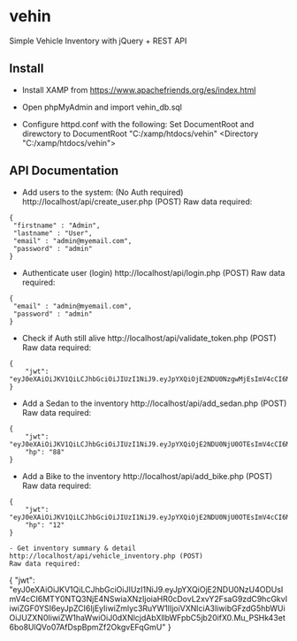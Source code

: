 # vehin
Simple Vehicle Inventory with jQuery + REST API

## Install
- Install XAMP from https://www.apachefriends.org/es/index.html

* Open phpMyAdmin and import vehin_db.sql

* Configure httpd.conf with the following:
Set DocumentRoot and direwctory to
DocumentRoot "C:/xamp/htdocs/vehin"
<Directory "C:/xamp/htdocs/vehin">

## API Documentation
- Add users to the system: (No Auth required)
http://localhost/api/create_user.php (POST)
Raw data required:
```
{
 "firstname" : "Admin",
 "lastname" : "User",
 "email" : "admin@myemail.com",
 "password" : "admin"
}
```
- Authenticate user (login) 
http://localhost/api/login.php (POST)
Raw data required:
```
{
 "email" : "admin@myemail.com",
 "password" : "admin"
}
```
- Check if Auth still alive
http://localhost/api/validate_token.php (POST)
Raw data required:
```
{
    "jwt": "eyJ0eXAiOiJKV1QiLCJhbGciOiJIUzI1NiJ9.eyJpYXQiOjE2NDU0NzgwMjEsImV4cCI6MTY0NTQ3ODMyMSwiaXNzIjoiaHR0cDovL2xvY2FsaG9zdC9hcGkvIiwiZGF0YSI6eyJpZCI6IjEyIiwiZmlyc3RuYW1lIjoiVXNlciA3IiwibGFzdG5hbWUiOiJUZXN0IiwiZW1haWwiOiJ0dXNlcjdAbXllbWFpbC5jb20ifX0.ghdM7S5icsGWm9EnK3cKRxllObSaNGFYO5f_sBRJ7jE"
}
```

- Add a Sedan to the inventory
http://localhost/api/add_sedan.php (POST)
Raw data required:
```
{
    "jwt": "eyJ0eXAiOiJKV1QiLCJhbGciOiJIUzI1NiJ9.eyJpYXQiOjE2NDU0NjU0OTEsImV4cCI6MTY0NTQ2NTc5MSwiaXNzIjoiaHR0cDovL2xvY2FsaG9zdC9hcGkvIiwiZGF0YSI6eyJpZCI6IjEyIiwiZmlyc3RuYW1lIjoiVXNlciA3IiwibGFzdG5hbWUiOiJUZXN0IiwiZW1haWwiOiJ0dXNlcjdAbXllbWFpbC5jb20ifX0.QMXDR6zMJEn0IKKceDVQAdPvNtrQ0b5yN46YnAfcrro",
    "hp": "88"
}
```

- Add a Bike to the inventory
http://localhost/api/add_bike.php (POST)
Raw data required:
```
{
    "jwt": "eyJ0eXAiOiJKV1QiLCJhbGciOiJIUzI1NiJ9.eyJpYXQiOjE2NDU0NjU0OTEsImV4cCI6MTY0NTQ2NTc5MSwiaXNzIjoiaHR0cDovL2xvY2FsaG9zdC9hcGkvIiwiZGF0YSI6eyJpZCI6IjEyIiwiZmlyc3RuYW1lIjoiVXNlciA3IiwibGFzdG5hbWUiOiJUZXN0IiwiZW1haWwiOiJ0dXNlcjdAbXllbWFpbC5jb20ifX0.QMXDR6zMJEn0IKKceDVQAdPvNtrQ0b5yN46YnAfcrro",
    "hp": "12"
}

- Get inventory summary & detail
http://localhost/api/vehicle_inventory.php (POST)
Raw data required:
```
{
    "jwt": "eyJ0eXAiOiJKV1QiLCJhbGciOiJIUzI1NiJ9.eyJpYXQiOjE2NDU0NzU4ODUsImV4cCI6MTY0NTQ3NjE4NSwiaXNzIjoiaHR0cDovL2xvY2FsaG9zdC9hcGkvIiwiZGF0YSI6eyJpZCI6IjEyIiwiZmlyc3RuYW1lIjoiVXNlciA3IiwibGFzdG5hbWUiOiJUZXN0IiwiZW1haWwiOiJ0dXNlcjdAbXllbWFpbC5jb20ifX0.Mu_PSHk43et6bo8UlQVo07AfDspBpmZf2OkgvEFqGmU"
}
```